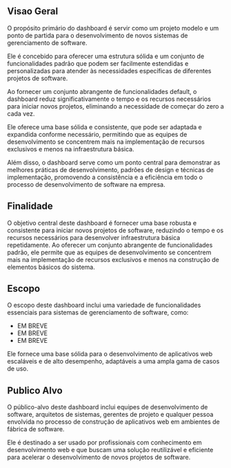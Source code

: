 ## Visao Geral

O propósito primário do dashboard é servir como um projeto modelo e um ponto de partida para o desenvolvimento de novos sistemas de gerenciamento de software.

Ele é concebido para oferecer uma estrutura sólida e um conjunto de funcionalidades padrão que podem ser facilmente estendidas e personalizadas para atender às necessidades específicas de diferentes projetos de software.

Ao fornecer um conjunto abrangente de funcionalidades default, o dashboard reduz significativamente o tempo e os recursos necessários para iniciar novos projetos, eliminando a necessidade de começar do zero a cada vez.

Ele oferece uma base sólida e consistente, que pode ser adaptada e expandida conforme necessário, permitindo que as equipes de desenvolvimento se concentrem mais na implementação de recursos exclusivos e menos na infraestrutura básica.

Além disso, o dashboard serve como um ponto central para demonstrar as melhores práticas de desenvolvimento, padrões de design e técnicas de implementação, promovendo a consistência e a eficiência em todo o processo de desenvolvimento de software na empresa.

## Finalidade

O objetivo central deste dashboard é fornecer uma base robusta e consistente para iniciar novos projetos de software, reduzindo o tempo e os recursos necessários para desenvolver infraestrutura básica repetidamente. Ao oferecer um conjunto abrangente de funcionalidades padrão, ele permite que as equipes de desenvolvimento se concentrem mais na implementação de recursos exclusivos e menos na construção de elementos básicos do sistema.

## Escopo

O escopo deste dashboard inclui uma variedade de funcionalidades essenciais para sistemas de gerenciamento de software, como:

-   EM BREVE
-   EM BREVE
-   EM BREVE

Ele fornece uma base sólida para o desenvolvimento de aplicativos web escaláveis e de alto desempenho, adaptáveis a uma ampla gama de casos de uso.

## Publico Alvo

O público-alvo deste dashboard inclui equipes de desenvolvimento de software, arquitetos de sistemas, gerentes de projeto e qualquer pessoa envolvida no processo de construção de aplicativos web em ambientes de fábrica de software.

Ele é destinado a ser usado por profissionais com conhecimento em desenvolvimento web e que buscam uma solução reutilizável e eficiente para acelerar o desenvolvimento de novos projetos de software.
